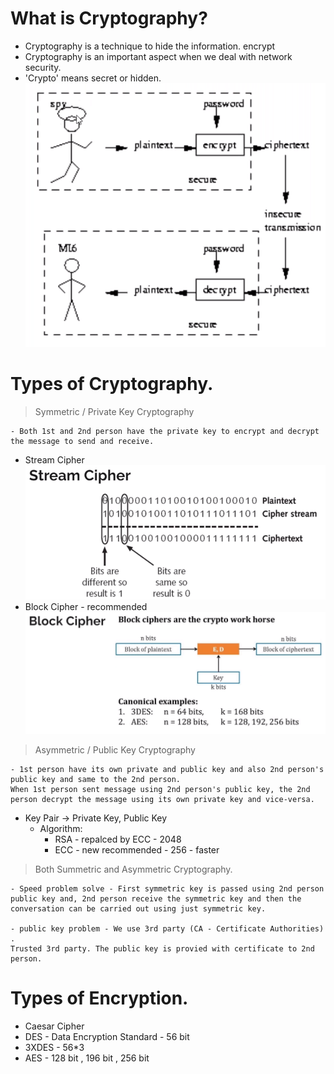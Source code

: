# What is Cryptography?

- Cryptography is a technique to hide the information. encrypt
- Cryptography is an important aspect when we deal with network security.
- 'Crypto' means secret or hidden.
  ![](img/cryptography.png)

# Types of Cryptography.

> Symmetric / Private Key Cryptography

    - Both 1st and 2nd person have the private key to encrypt and decrypt the message to send and receive.

- Stream Cipher
  ![](img/streamCipher.png)
- Block Cipher - recommended
  ![](img/blockCipher.png)

> Asymmetric / Public Key Cryptography

    - 1st person have its own private and public key and also 2nd person's public key and same to the 2nd person.
    When 1st person sent message using 2nd person's public key, the 2nd person decrypt the message using its own private key and vice-versa.

- Key Pair -> Private Key, Public Key
  - Algorithm:
    - RSA - repalced by ECC - 2048
    - ECC - new recommended - 256 - faster

> Both Summetric and Asymmetric Cryptography.

    - Speed problem solve - First symmetric key is passed using 2nd person public key and, 2nd person receive the symmetric key and then the conversation can be carried out using just symmetric key.

    - public key problem - We use 3rd party (CA - Certificate Authorities) .
    Trusted 3rd party. The public key is provied with certificate to 2nd person.

# Types of Encryption.

- Caesar Cipher
- DES - Data Encryption Standard - 56 bit
- 3XDES - 56\*3
- AES - 128 bit , 196 bit , 256 bit
